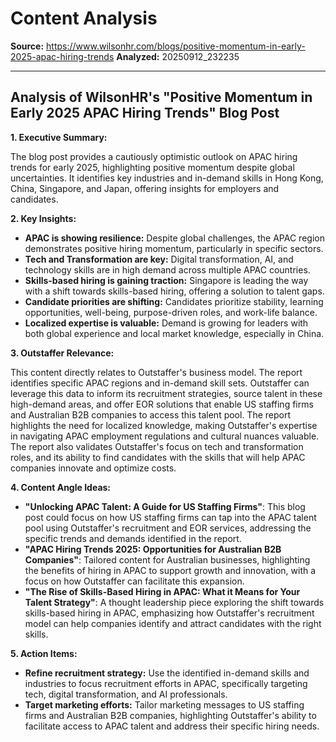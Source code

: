 # Content Analysis

**Source:** https://www.wilsonhr.com/blogs/positive-momentum-in-early-2025-apac-hiring-trends
**Analyzed:** 20250912_232235

---

## Analysis of WilsonHR's "Positive Momentum in Early 2025 APAC Hiring Trends" Blog Post

**1. Executive Summary:**

The blog post provides a cautiously optimistic outlook on APAC hiring trends for early 2025, highlighting positive momentum despite global uncertainties. It identifies key industries and in-demand skills in Hong Kong, China, Singapore, and Japan, offering insights for employers and candidates.

**2. Key Insights:**

*   **APAC is showing resilience:** Despite global challenges, the APAC region demonstrates positive hiring momentum, particularly in specific sectors.
*   **Tech and Transformation are key:** Digital transformation, AI, and technology skills are in high demand across multiple APAC countries.
*   **Skills-based hiring is gaining traction:** Singapore is leading the way with a shift towards skills-based hiring, offering a solution to talent gaps.
*   **Candidate priorities are shifting:** Candidates prioritize stability, learning opportunities, well-being, purpose-driven roles, and work-life balance.
*   **Localized expertise is valuable:** Demand is growing for leaders with both global experience and local market knowledge, especially in China.

**3. Outstaffer Relevance:**

This content directly relates to Outstaffer's business model. The report identifies specific APAC regions and in-demand skill sets. Outstaffer can leverage this data to inform its recruitment strategies, source talent in these high-demand areas, and offer EOR solutions that enable US staffing firms and Australian B2B companies to access this talent pool. The report highlights the need for localized knowledge, making Outstaffer's expertise in navigating APAC employment regulations and cultural nuances valuable. The report also validates Outstaffer's focus on tech and transformation roles, and its ability to find candidates with the skills that will help APAC companies innovate and optimize costs.

**4. Content Angle Ideas:**

*   **"Unlocking APAC Talent: A Guide for US Staffing Firms"**: This blog post could focus on how US staffing firms can tap into the APAC talent pool using Outstaffer's recruitment and EOR services, addressing the specific trends and demands identified in the report.
*   **"APAC Hiring Trends 2025: Opportunities for Australian B2B Companies"**: Tailored content for Australian businesses, highlighting the benefits of hiring in APAC to support growth and innovation, with a focus on how Outstaffer can facilitate this expansion.
*   **"The Rise of Skills-Based Hiring in APAC: What it Means for Your Talent Strategy"**: A thought leadership piece exploring the shift towards skills-based hiring in APAC, emphasizing how Outstaffer's recruitment model can help companies identify and attract candidates with the right skills.

**5. Action Items:**

*   **Refine recruitment strategy:** Use the identified in-demand skills and industries to focus recruitment efforts in APAC, specifically targeting tech, digital transformation, and AI professionals.
*   **Target marketing efforts:** Tailor marketing messages to US staffing firms and Australian B2B companies, highlighting Outstaffer's ability to facilitate access to APAC talent and address their specific hiring needs.
